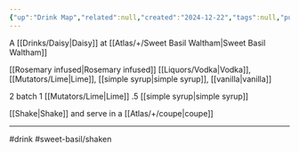 ```yaml
---
{"up":"Drink Map","related":null,"created":"2024-12-22","tags":null,"publish":true,"PassFrontmatter":true}
---
```



A [[Drinks/Daisy\|Daisy]] at [[Atlas/+/Sweet Basil Waltham\|Sweet Basil Waltham]]

[[Rosemary infused\|Rosemary infused]] [[Liquors/Vodka\|Vodka]], [[Mutators/Lime\|Lime]], [[simple syrup\|simple syrup]], [[vanilla\|vanilla]]

2 batch
1 [[Mutators/Lime\|Lime]] 
.5 [[simple syrup\|simple syrup]]

[[Shake\|Shake]] and serve in a [[Atlas/+/coupe\|coupe]]

---
#drink 
#sweet-basil/shaken 
